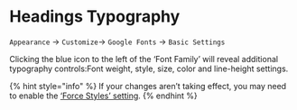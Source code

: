 # Headings Typography

`Appearance` → `Customize`→ `Google Fonts` → `Basic Settings`

Clicking the blue icon to the left of the ‘Font Family’ will reveal additional typography controls:Font weight, style, size, color and line-height settings.

{% hint style="info" %}
If your changes aren’t taking effect, you may need to enable the [‘Force Styles’ setting](../debugging/force-styles-setting.md).
{% endhint %}

